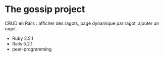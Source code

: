 # The gossip project

CRUD en Rails : afficher des ragots, page dynamique par ragot, ajouter un ragot.

* Ruby 2.5.1
* Rails 5.2.1
* peer-programming
